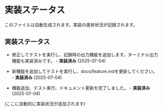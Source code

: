 # 実装ステータス

このファイルは自動生成されます。実装の進捗状況が記録されます。

## 実装ステータス

- 修正してテストを実行し、記録時の出力機能を追加します。ターミナル出力機能も実装済みです。 - **実装済み** (2025-07-04)


- 新機能を追加してテストを実行し、docs/feature.mdを更新してください。 - **実装済み** (2025-07-04)
- 機能追加、テスト実行、ドキュメント更新を完了しました。 - **実装済み** (2025-07-04)


(ここに自動的に実装状況が追加されます)
